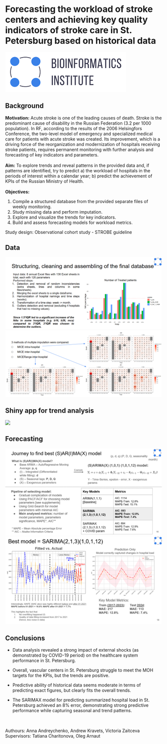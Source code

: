 # Forecasting the workload of stroke centers and achieving key quality indicators of stroke care in St. Petersburg based on historical data

![logo](images/logo.png)


## Background

**Motivation:** Acute stroke is one of the leading causes of death. Stroke is the predominant cause of disability in the Russian Federation (3.2 per 1000 population). In RF, according to the results of the 2006 Helsingfors Conference, the two-level model of emergency and specialized medical care for patients with acute stroke was created. Its improvement, which is a driving force of the reorganization and modernization of hospitals receiving stroke patients, requires permanent monitoring with further analysis and forecasting of key indicators and parameters.
<br>
<br>
**Aim:** To explore trends and reveal patterns in the provided data and, if patterns are identified, try to predict 
a) the workload of hospitals in the periods of interest within a calendar year; 
b) predict the achievement of KPIs of the Russian Ministry of Health.
<br>
<br>
**Objectives:**
1. Compile a structured database from the provided separate files of weekly monitoring.
2. Study missing data and perform imputation.
3. Explore and visualize the trends for key indicators.
4. Build and assess forecasting models for workload metrics.

Study design: Observational cohort study - STROBE guideline


## Data

![sl1](images/slide1.png)
<br>
![sl2](images/slide2.png)


## Shiny app for trend analysis

![](images/shiny4.gif)


## Forecasting 

![](images/model1.png)
<br>
![](images/model2.png)


## Conclusions

- Data analysis revealed a strong impact of external shocks (as demonstrated by COVID-19 period) on the healthcare system performance in St. Petersburg. 

- Overall, vascular centers in St. Petersburg struggle to meet the MOH targets for the KPIs, but the trends are positive.

- Predictive ability of historical data seems moderate in terms of predicting exact figures, but clearly fits the overall trends.

- The SARIMAX model for predicting summarized hospital load in St. Petersburg achieved an 8% error, demonstrating strong predictive performance while capturing seasonal and trend patterns.


<br>
<br>
Authours: Anna Andreychenko, Andrew Kravets, Victoria Zaitceva
<br>
Supervisors: Tatiana Charitonova, Oleg Arnaut